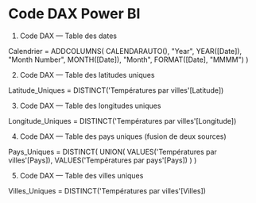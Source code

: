 # Code DAX Power BI

1. Code DAX — Table des dates

Calendrier = 
ADDCOLUMNS( 
    CALENDARAUTO(),
    "Year", YEAR([Date]),
    "Month Number", MONTH([Date]),
    "Month", FORMAT([Date], "MMMM")
)

2. Code DAX — Table des latitudes uniques

Latitude_Uniques = DISTINCT('Températures par villes'[Latitude])

3. Code DAX — Table des longitudes uniques

Longitude_Uniques = DISTINCT('Températures par villes'[Longitude])

 4. Code DAX — Table des pays uniques (fusion de deux sources)

Pays_Uniques = 
DISTINCT(
    UNION(
        VALUES('Températures par villes'[Pays]),
        VALUES('Températures par pays'[Pays])
    )
)

 5. Code DAX — Table des villes uniques

Villes_Uniques = DISTINCT('Températures par villes'[Villes])

